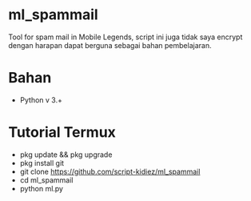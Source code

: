 # ml_spammail
Tool for spam mail in Mobile Legends, script ini juga tidak saya encrypt dengan harapan dapat berguna sebagai bahan pembelajaran.

# Bahan
+ Python v 3.+

# Tutorial Termux
+ pkg update && pkg upgrade
+ pkg install git
+ git clone https://github.com/script-kidiez/ml_spammail
+ cd ml_spammail
+ python ml.py
